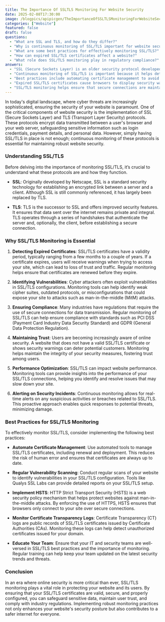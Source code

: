 ```yaml
---
title: The Importance Of SSLTLS Monitoring For Website Security
date: 2025-02-08T17:30:00
image: /blogpics/apipicgen/TheImportanceOfSSLTLSMonitoringForWebsiteSecurity-MVBMBL6JE0.jpg
categories: ["Website"]
featured: false
draft: false
questions:
  - "What are SSL and TLS, and how do they differ?"
  - "Why is continuous monitoring of SSL/TLS important for website security?"
  - "What are some best practices for effectively monitoring SSL/TLS?"
  - "How can expired SSL/TLS certificates affect a website?"
  - "What role does SSL/TLS monitoring play in regulatory compliance?"
answers:
  - "SSL (Secure Sockets Layer) is an older security protocol developed by Netscape to establish encrypted links between servers and clients. TLS (Transport Layer Security) is the successor to SSL, offering improved security features and is the current standard for encrypting data transmitted over the internet."
  - "Continuous monitoring of SSL/TLS is important because it helps detect expired certificates, identify vulnerabilities in configurations, ensure compliance with regulations, maintain user trust, optimize performance, and provide real-time alerts on security incidents."
  - "Best practices include automating certificate management to avoid expiration, conducting regular vulnerability scans using tools like Qualys SSL Labs, implementing HTTP Strict Transport Security (HSTS), monitoring Certificate Transparency logs for unauthorized certificates, and educating IT teams on SSL/TLS security."
  - "Expired SSL/TLS certificates cause browsers to display security warnings to users, which can lead to loss of trust, reduced traffic, and potential damage to the website's reputation."
  - "SSL/TLS monitoring helps ensure that secure connections are maintained according to industry regulations such as PCI DSS and GDPR, which require protection of sensitive data during transmission."
---
```

In today's digital landscape, where cyber threats are increasingly sophisticated, ensuring the security of your website is paramount. One of the critical components of website security is the implementation of SSL (Secure Sockets Layer) and TLS (Transport Layer Security) protocols. These protocols encrypt data transmitted between a user's browser and your web server, safeguarding sensitive information such as login credentials, payment details, and personal data. However, simply having SSL/TLS in place is not enough; continuous monitoring of these protocols is essential for maintaining robust website security. 

### Understanding SSL/TLS

Before delving into the importance of monitoring SSL/TLS, it’s crucial to understand what these protocols are and how they function. 

- **SSL**: Originally developed by Netscape, SSL is a standard security technology for establishing an encrypted link between a server and a client. Although SSL is still commonly referenced, it has largely been replaced by TLS.
  
- **TLS**: TLS is the successor to SSL and offers improved security features. It ensures that data sent over the internet remains private and integral. TLS operates through a series of handshakes that authenticate the server and, optionally, the client, before establishing a secure connection.

### Why SSL/TLS Monitoring is Essential

1. **Detecting Expired Certificates**: SSL/TLS certificates have a validity period, typically ranging from a few months to a couple of years. If a certificate expires, users will receive warnings when trying to access your site, which can lead to loss of trust and traffic. Regular monitoring helps ensure that certificates are renewed before they expire.

2. **Identifying Vulnerabilities**: Cyber attackers often exploit vulnerabilities in SSL/TLS configurations. Monitoring tools can help identify weak cipher suites, outdated protocols, or misconfigurations that could expose your site to attacks such as man-in-the-middle (MitM) attacks.

3. **Ensuring Compliance**: Many industries have regulations that require the use of secure connections for data transmission. Regular monitoring of SSL/TLS can help ensure compliance with standards such as PCI DSS (Payment Card Industry Data Security Standard) and GDPR (General Data Protection Regulation).

4. **Maintaining Trust**: Users are becoming increasingly aware of online security. A website that does not have a valid SSL/TLS certificate or shows security warnings can deter potential customers. Monitoring helps maintain the integrity of your security measures, fostering trust among users.

5. **Performance Optimization**: SSL/TLS can impact website performance. Monitoring tools can provide insights into the performance of your SSL/TLS connections, helping you identify and resolve issues that may slow down your site.

6. **Alerting on Security Incidents**: Continuous monitoring allows for real-time alerts on any suspicious activities or breaches related to SSL/TLS. This proactive approach enables quick responses to potential threats, minimizing damage.

### Best Practices for SSL/TLS Monitoring

To effectively monitor SSL/TLS, consider implementing the following best practices:

- **Automate Certificate Management**: Use automated tools to manage SSL/TLS certificates, including renewal and deployment. This reduces the risk of human error and ensures that certificates are always up to date.

- **Regular Vulnerability Scanning**: Conduct regular scans of your website to identify vulnerabilities in your SSL/TLS configuration. Tools like Qualys SSL Labs can provide detailed reports on your SSL/TLS setup.

- **Implement HSTS**: HTTP Strict Transport Security (HSTS) is a web security policy mechanism that helps protect websites against man-in-the-middle attacks. By enforcing the use of HTTPS, HSTS ensures that browsers only connect to your site over secure connections.

- **Monitor Certificate Transparency Logs**: Certificate Transparency (CT) logs are public records of SSL/TLS certificates issued by Certificate Authorities (CAs). Monitoring these logs can help detect unauthorized certificates issued for your domain.

- **Educate Your Team**: Ensure that your IT and security teams are well-versed in SSL/TLS best practices and the importance of monitoring. Regular training can help keep your team updated on the latest security trends and threats.

### Conclusion

In an era where online security is more critical than ever, SSL/TLS monitoring plays a vital role in protecting your website and its users. By ensuring that your SSL/TLS certificates are valid, secure, and properly configured, you can safeguard sensitive data, maintain user trust, and comply with industry regulations. Implementing robust monitoring practices not only enhances your website's security posture but also contributes to a safer internet for everyone.